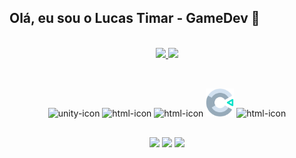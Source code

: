 ## Olá, eu sou o Lucas Timar - GameDev 👾


<br>
  <div align="center" style="display: inline_block">
  <a href="https://github.com/lntimar">
  <img height="160" src="https://github-readme-stats.vercel.app/api?username=lntimar&count_private=true&show_icons=true&include_all_commits=false&theme=tokyonight" />
  <img height="160" src="https://github-readme-stats.vercel.app/api/top-langs/?username=sktheu&layout=compact&theme=tokyonight"/>
  </a>
  </div>


##


<div align="center" style="display: inline_block"><br>
   <img alt="unity-icon" width="50" height="50" src="https://files.rubixdev.de/logos/unity.svg"/>
   <img alt="html-icon" width="50" heigth="50" src="https://cdn.jsdelivr.net/gh/devicons/devicon/icons/csharp/csharp-original.svg" />
   <img alt="html-icon" width="50" heigth="50" src="https://cdn.jsdelivr.net/gh/devicons/devicon/icons/python/python-original.svg" />
   <img alt="construct-icon" width="45" height="45" src="construct_logo.png"/>
   <img alt="html-icon" width="50" heigth="50" src="https://raw.githubusercontent.com/PapirusDevelopmentTeam/papirus-icon-theme/19475c09dd8a552147b1a959589e04a81fded946/Papirus/64x64/apps/renpy.svg" />
</div>

##

<div align= "center"> 
  <a href="https://lucasnt.itch.io/" target="_blank"><img src="https://img.shields.io/badge/Itch.io-FA5C5C?style=for-the-badge&logo=itchdotio&logoColor=white"></a>
  <a href="https://www.linkedin.com/in/lucas-nt" target="_blank"><img src="https://img.shields.io/badge/-LinkedIn-%230077B5?style=for-the-badge&logo=linkedin&logoColor=white" target="_blank"></a>
  <a href = "mailto:nevestimar@gmail.com"><img src="https://img.shields.io/badge/-Gmail-%23333?style=for-the-badge&logo=gmail&logoColor=white" target="_blank"></a>
  
</div>


<!--
Here are some ideas to get you started:

- 🔭 I’m currently working on ...
- 🌱 I’m currently learning ...
- 👯 I’m looking to collaborate on ...
- 🤔 I’m looking for help with ...
- 💬 Ask me about ...
- 📫 How to reach me: ...
- 😄 Pronouns: ...
- ⚡ Fun fact: ...
-->
